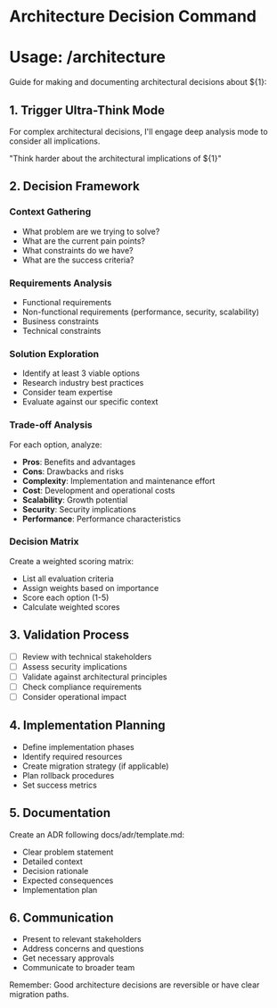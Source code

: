 # Architecture Decision Command
# Usage: /architecture <decision-topic>

Guide for making and documenting architectural decisions about ${1}:

## 1. Trigger Ultra-Think Mode
For complex architectural decisions, I'll engage deep analysis mode to consider all implications.

"Think harder about the architectural implications of ${1}"

## 2. Decision Framework

### Context Gathering
- What problem are we trying to solve?
- What are the current pain points?
- What constraints do we have?
- What are the success criteria?

### Requirements Analysis
- Functional requirements
- Non-functional requirements (performance, security, scalability)
- Business constraints
- Technical constraints

### Solution Exploration
- Identify at least 3 viable options
- Research industry best practices
- Consider team expertise
- Evaluate against our specific context

### Trade-off Analysis
For each option, analyze:
- **Pros**: Benefits and advantages
- **Cons**: Drawbacks and risks
- **Complexity**: Implementation and maintenance effort
- **Cost**: Development and operational costs
- **Scalability**: Growth potential
- **Security**: Security implications
- **Performance**: Performance characteristics

### Decision Matrix
Create a weighted scoring matrix:
- List all evaluation criteria
- Assign weights based on importance
- Score each option (1-5)
- Calculate weighted scores

## 3. Validation Process
- [ ] Review with technical stakeholders
- [ ] Assess security implications
- [ ] Validate against architectural principles
- [ ] Check compliance requirements
- [ ] Consider operational impact

## 4. Implementation Planning
- Define implementation phases
- Identify required resources
- Create migration strategy (if applicable)
- Plan rollback procedures
- Set success metrics

## 5. Documentation
Create an ADR following docs/adr/template.md:
- Clear problem statement
- Detailed context
- Decision rationale
- Expected consequences
- Implementation plan

## 6. Communication
- Present to relevant stakeholders
- Address concerns and questions
- Get necessary approvals
- Communicate to broader team

Remember: Good architecture decisions are reversible or have clear migration paths.
